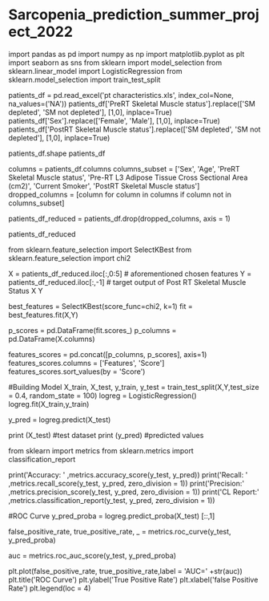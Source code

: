 # Sarcopenia_prediction_summer_project_2022

import pandas as pd
import numpy as np
import matplotlib.pyplot as plt
import seaborn as sns
from sklearn import model_selection
from sklearn.linear_model import LogisticRegression
from sklearn.model_selection import train_test_split 

patients_df = pd.read_excel('pt characteristics.xls', index_col=None, na_values=('NA'))
patients_df['PreRT Skeletal Muscle status'].replace(['SM depleted', 'SM not depleted'], [1,0], inplace=True)
patients_df['Sex'].replace(['Female', 'Male'], [1,0], inplace=True)
patients_df['PostRT Skeletal Muscle status'].replace(['SM depleted', 'SM not depleted'], [1,0], inplace=True)

patients_df.shape
patients_df

columns = patients_df.columns
columns_subset = ['Sex', 'Age', 'PreRT Skeletal Muscle status', 'Pre-RT L3 Adipose Tissue Cross Sectional Area (cm2)', 'Current Smoker', 'PostRT Skeletal Muscle status']
dropped_columns = [column for column in columns if column not in columns_subset]

patients_df_reduced = patients_df.drop(dropped_columns, axis = 1)

patients_df_reduced

from sklearn.feature_selection import SelectKBest
from sklearn.feature_selection import chi2

X = patients_df_reduced.iloc[:,0:5] # aforementioned chosen features
Y = patients_df_reduced.iloc[:,-1] # target output of Post RT Skeletal Muscle Status
X
Y

best_features = SelectKBest(score_func=chi2, k=1)
fit = best_features.fit(X,Y)

p_scores = pd.DataFrame(fit.scores_)
p_columns = pd.DataFrame(X.columns)

features_scores = pd.concat([p_columns, p_scores], axis=1)
features_scores.columns = ['Features', 'Score']
features_scores.sort_values(by = 'Score')

#Building Model
X_train, X_test, y_train, y_test = train_test_split(X,Y,test_size = 0.4,
                                                    random_state = 100)
logreg = LogisticRegression()
logreg.fit(X_train,y_train)

y_pred = logreg.predict(X_test)

print (X_test) #test dataset
print (y_pred) #predicted values

from sklearn import metrics
from sklearn.metrics import classification_report

print('Accuracy: ' ,metrics.accuracy_score(y_test, y_pred))
print('Recall: ' ,metrics.recall_score(y_test, y_pred, zero_division = 1))
print('Precision:' ,metrics.precision_score(y_test, y_pred, zero_division = 1))
print('CL Report:' ,metrics.classification_report(y_test, y_pred, zero_division = 1))

#ROC Curve
y_pred_proba = logreg.predict_proba(X_test) [::,1]

false_positive_rate, true_positive_rate, _ = metrics.roc_curve(y_test, y_pred_proba)

auc = metrics.roc_auc_score(y_test, y_pred_proba)

plt.plot(false_positive_rate, true_positive_rate,label = 'AUC=' +str(auc))
plt.title('ROC Curve')
plt.ylabel('True Positive Rate')
plt.xlabel('false Positive Rate')
plt.legend(loc = 4)


